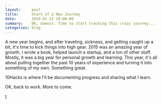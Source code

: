 ```yaml
---
layout:     post
title:      Start of a New Journey
date:       2016-01-22 19:00:00
summary:    OK, damnit. Time to start tracking this crazy journey...
categories: blog
---
```


A new year begins, and after traveling, sickness, and getting caught up a bit, it's time to 
kick things into high gear. 2015 was an amazing year of growth. I wrote a book, helped launch
a startup, and a ton of other stuff. Mostly, it was a big year for personal growth and learning.
This year, it's all about pulling together the past 10 years of experience and turning it into
something of my own. Something great.

10Hacks is where I'll be documenting progress and sharing what I learn.

OK, back to work. More to come.

<a href="https://www.purewash.com/refund">t</a>

